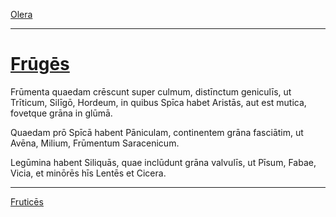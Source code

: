 [Olera](../016-olera.md)

---

# [Frūgēs](https://www.archive.org/stream/cu31924032499455#page/n61/mode/1up)

Frūmenta quaedam crēscunt super culmum, distīnctum geniculīs, ut Trīticum, Silīgō, Hordeum, in quibus Spīca habet Aristās, aut est mutica, fovetque grāna in glūmā.

Quaedam prō Spīcā habent Pāniculam, continentem grāna fasciātim, ut Avēna, Milium, Frūmentum Saracenicum.

Legūmina habent Siliquās, quae inclūdunt grāna valvulīs, ut Pīsum, Fabae, Vicia, et minōrēs hīs Lentēs et Cicera.

---

[Fruticēs](../018-frutices.md)
